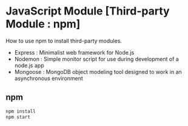 # JavaScript Module [Third-party Module : npm]

How to use npm to install third-party modules.

- Express : Minimalist web framework for Node.js
- Nodemon : Simple monitor script for use during development of a node.js app
- Mongoose : MongoDB object modeling tool designed to work in an asynchronous environment

## npm

```sh
npm install
npm start

```
